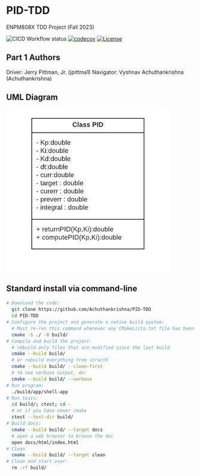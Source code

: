 # PID-TDD
ENPM808X TDD Project (Fall 2023)

![CICD Workflow status](https://github.com/Achuthankrishna/PID-TDD/actions/workflows/run-unit-test-and-upload-codecov.yml/badge.svg) [![codecov](https://codecov.io/gh/Achuthankrishna/PID-TDD/branch/main/graph/badge.svg)](https://app.codecov.io/gh/Achuthankrishna/PID-TDD) [![License](https://img.shields.io/badge/license-MIT-blue.svg)](LICENSE)

## Part 1 Authors
Driver: Jerry Pittman, Jr. (jpittma1)
Navigator: Vyshnav Achuthankrishna (Achuthankrishna)

## UML Diagram 
![alt text](/UML/UML1.jpeg)

## Standard install via command-line
```bash
# Download the code:
  git clone https://github.com/Achuthankrishna/PID-TDD
  cd PID-TDD
# Configure the project and generate a native build system:
  # Must re-run this command whenever any CMakeLists.txt file has been changed.
  cmake -S ./ -B build/
# Compile and build the project:
  # rebuild only files that are modified since the last build
  cmake --build build/
  # or rebuild everything from scracth
  cmake --build build/ --clean-first
  # to see verbose output, do:
  cmake --build build/ --verbose
# Run program:
  ./build/app/shell-app
# Run tests:
  cd build/; ctest; cd -
  # or if you have newer cmake
  ctest --test-dir build/
# Build docs:
  cmake --build build/ --target docs
  # open a web browser to browse the doc
  open docs/html/index.html
# Clean
  cmake --build build/ --target clean
# Clean and start over:
  rm -rf build/
```

